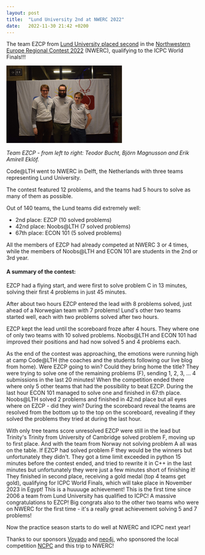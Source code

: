 ```yaml
---
layout: post
title:  "Lund University 2nd at NWERC 2022"
date:   2022-11-30 21:42 +0200
---
```


The team EZCP from [Lund University placed second](https://2022.nwerc.eu/main/scoreboard/) in the [Northwestern Europe Regional Contest 2022](https://2022.nwerc.eu) (NWERC), qualifying to the ICPC World Finals!!!

<p>
<img src="/assets/images/2022/ezcp-nwerc.jpg" width="60%">
</p>
<p style="margin-bottom:10px;"><i>Team EZCP - from left to right: Teodor Bucht, Björn Magnusson and Erik Amirell Eklöf.</i></p>

Code@LTH went to NWERC in Delft, the Netherlands with three teams representing Lund University.

The contest featured 12 problems, and the teams had 5 hours to solve as many of them as possible.

Out of 140 teams, the Lund teams did extremely well:
- 2nd place: EZCP (10 solved problems)
- 42nd place: Noobs@LTH (7 solved problems)
- 67th place: ECON 101 (5 solved problems)

All the members of EZCP had already competed at NWERC 3 or 4 times, while the members of Noobs@LTH and ECON 101 are students in the 2nd or 3rd year.

#### A summary of the contest:

EZCP had a flying start, and were first to solve problem C in 13 minutes, solving their first 4 problems in just 45 minutes.

After about two hours EZCP entered the lead with 8 problems solved, just ahead of a Norwegian team with 7 problems! Lund's other two teams started well, each with two problems solved after two hours.

EZCP kept the lead until the scoreboard froze after 4 hours. They where one of only two teams with 10 solved problems. Noobs@LTH and ECON 101 had improved their positions and had now solved 5 and 4 problems each.

As the end of the contest was approaching, the emotions were running high at camp Code@LTH (the coaches and the students following our live blog from home). Were EZCP going to win? Could they bring home the title? They were trying to solve one of the remaining problems (F), sending 1, 2, 3, ... 4 submissions in the last 20 minutes! When the competition ended there where only 5 other teams that had the possibility to beat EZCP. During the last hour ECON 101 managed to solve one and finished in 67:th place. Noobs@LTH solved 2 problems and finished in 42:nd place but all eyes where on EZCP - did they win? During the scoreboard reveal the teams are resolved from the bottom up to the top on the scoreboard, revealing if they solved the problems they tried at during the last hour.

With only tree teams score unresolved EZCP were still in the lead but Trinity's Trinity from University of Cambridge solved problem F, moving up to first place. And with the team from Norway not solving problem A all was on the table. If EZCP had solved problem F they would be the winners but unfortunately they didn't. They got a time limit exceeded in python 15 minutes before the contest ended, and tried to rewrite it in C++ in the last minutes but unfortunately they were just a few minutes short of finishing it! They finished in second place, receiving a gold medal (top 4 teams get gold), qualifying for ICPC World Finals, which will take place in November 2023 in Egypt! This is a huuuuge achievement! This is the first time since 2006 a team from Lund University has qualified to ICPC! A massive congratulations to EZCP! Big congrats also to the other two teams who were on NWERC for the first time - it's a really great achievement solving 5 and 7 problems!

Now the practice season starts to do well at NWERC and ICPC next year!

Thanks to our sponsors [Voyado](https://voyado.com) and [neo4j](https://neo4j.com), who sponsored the local competition [NCPC](https://codeatlth.org/ncpc2022/) and this trip to NWERC!